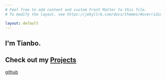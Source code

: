```yaml
---
# Feel free to add content and custom Front Matter to this file.
# To modify the layout, see https://jekyllrb.com/docs/themes/#overriding-theme-defaults

layout: default
---
```


<h2>I'm Tianbo.</h2>
<h2>Check out my <a href="{{ site.url }}/projects/">Projects</a></h2>
<a href="https://github.com/{{ site.github_username }}">github</a>
